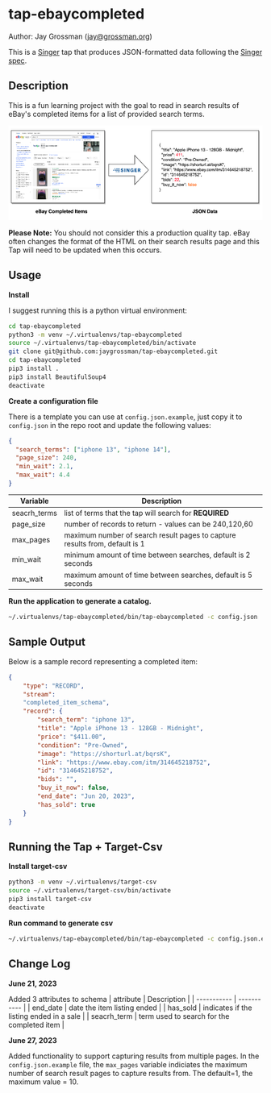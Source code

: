 # tap-ebaycompleted

Author: Jay Grossman (jay@grossman.org)

This is a [Singer](http://singer.io) tap that produces JSON-formatted data following the [Singer spec](https://github.com/singer-io/getting-started/blob/master/SPEC.md).

## Description

This is a fun learning project with the goal to read in search results of eBay's completed items for a list of provided search terms. 

![tap-ebaycompleted](docs/tap-ebaycompleted_dataflow.png)

**Please Note:** You should not consider this a production quality tap. eBay often changes the format of the HTML on their search results page and this Tap will need to be updated when this occurs. 

## Usage

**Install**

I suggest running this is a python virtual environment:

```bash
cd tap-ebaycompleted
python3 -m venv ~/.virtualenvs/tap-ebaycompleted
source ~/.virtualenvs/tap-ebaycompleted/bin/activate
git clone git@github.com:jaygrossman/tap-ebaycompleted.git
cd tap-ebaycompleted
pip3 install .
pip3 install BeautifulSoup4
deactivate
```

**Create a configuration file**

There is a template you can use at `config.json.example`, just copy it to `config.json` in the repo root and update the following values:
```json
{
  "search_terms": ["iphone 13", "iphone 14"],
  "page_size": 240,
  "min_wait": 2.1,
  "max_wait": 4.4
}
```

| Variable | Description |
| ----------- | ----------- |
| seacrh_terms | list of terms that the tap will search for **REQUIRED** |
| page_size | number of records to return - values can be 240,120,60 |
| max_pages | maximum number of search result pages to capture results from, default is 1 |
| min_wait | minimum amount of time between searches, default is 2 seconds |
| max_wait | maximum amount of time between searches, default is 5 seconds |

**Run the application to generate a catalog.**
```bash
~/.virtualenvs/tap-ebaycompleted/bin/tap-ebaycompleted -c config.json
```


## Sample Output
Below is a sample record representing a completed item:
```json
{
    "type": "RECORD", 
    "stream": 
    "completed_item_schema", 
    "record": {
        "search_term": "iphone 13", 
        "title": "Apple iPhone 13 - 128GB - Midnight", 
        "price": "$411.00", 
        "condition": "Pre-Owned", 
        "image": "https://shorturl.at/bqrsK", 
        "link": "https://www.ebay.com/itm/314645218752", 
        "id": "314645218752", 
        "bids": "", 
        "buy_it_now": false, 
        "end_date": "Jun 20, 2023", 
        "has_sold": true
    }
}
```

## Running the Tap + Target-Csv

**Install target-csv**
```bash
python3 -m venv ~/.virtualenvs/target-csv
source ~/.virtualenvs/target-csv/bin/activate
pip3 install target-csv
deactivate
```

**Run command to generate csv**

```bash
~/.virtualenvs/tap-ebaycompleted/bin/tap-ebaycompleted -c config.json.example | ~/.virtualenvs/target-csv/bin/target-csv 
```

## Change Log

**June 21, 2023**

Added 3 attributes to schema 
| attribute | Description |
| ----------- | ----------- |
| end_date | date the item listing ended |
| has_sold | indicates if the listing ended in a sale |
| seacrh_term | term used to search for the completed item |

**June 27, 2023**

Added functionality to support capturing results from multiple pages. In the `config.json.example` file, the `max_pages` variable indiciates the maximum number of search result pages to capture results from. The default=1, the maximum value = 10.
